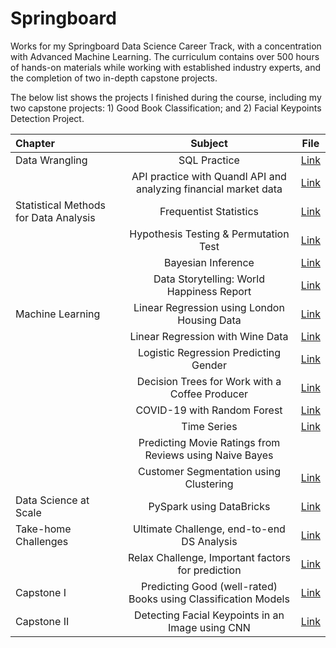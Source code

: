 # Springboard 

Works for my Springboard Data Science Career Track, with a concentration with Advanced Machine Learning. The curriculum contains over 500 hours of hands-on materials while working with established industry experts, and the completion of two in-depth capstone projects.

The below list shows the projects I finished during the course, including my two capstone projects: 1) Good Book Classification; and 2) Facial Keypoints Detection Project.

| Chapter | Subject | File |
|:------- | :-----: | :--: |
|Data Wrangling | SQL Practice | [Link](#https://github.com/scho-git/springboard/blob/main/mini_projects/SQLite/SQLite_country_club.ipynb) |
| | API practice with Quandl API and analyzing financial market data | [Link](#https://github.com/scho-git/springboard/blob/main/mini_projects/api_data_wrangling_mini_project.ipynb) |
| Statistical Methods for Data Analysis | Frequentist Statistics | [Link](#https://github.com/scho-git/springboard/tree/main/mini_projects/frequentist_casestudy) |
| | Hypothesis Testing & Permutation Test | [Link](#https://github.com/scho-git/springboard/blob/main/mini_projects/hypothesis_testing/Springboard%20Apps%20project%20-%20Tier%203%20-%20Complete.ipynb) |
| | Bayesian Inference | [Link](#https://github.com/scho-git/springboard/blob/main/bayesian_optimization/Bayesian_optimization_case_study.ipynb) |
| | Data Storytelling: World Happiness Report | [Link](#https://github.com/scho-git/springboard/blob/main/mini_projects/storytelling/world_happiness.ipynb) |
| Machine Learning | Linear Regression using London Housing Data | [Link](#https://github.com/scho-git/springboard/tree/main/mini_projects/london_housing_case_study) |
| | Linear Regression with Wine Data | [Link](#https://github.com/scho-git/springboard/blob/main/linear_regression/Springboard%20Regression%20Case%20Study%20-%20the%20Red%20Wine%20Dataset%20-%20Tier%203.ipynb) |
| | Logistic Regression Predicting Gender | [Link](#https://github.com/scho-git/springboard/blob/main/logistic_regression/Logistic%20Regression%20Advanced%20Case%20Study.ipynb) |
| | Decision Trees for Work with a Coffee Producer | [Link](#https://github.com/scho-git/springboard/blob/main/decision_trees/Springboard%20Decision%20Tree%20Specialty%20Coffee%20Case%20Study%20-%20Tier%203.ipynb) |
| | COVID-19 with Random Forest | [Link](#https://github.com/scho-git/springboard/blob/main/random_forest/RandomForest_casestudy_covid19.ipynb) |
| | Time Series | [Link](#https://github.com/scho-git/springboard/blob/main/time_series/Cowboy%20Cigarettes%20Case%20Study%20-%20Tier%203.ipynb) |
| | Predicting Movie Ratings from Reviews using Naive Bayes | |
| | Customer Segmentation using Clustering | [Link](#https://github.com/scho-git/springboard/blob/main/clustering/Clustering%20Case%20Study%20-%20Customer%20Segmentation%20with%20K-Means%20-%20Tier%203.ipynb) |
| Data Science at Scale | PySpark using DataBricks | [Link](#https://databricks-prod-cloudfront.cloud.databricks.com/public/4027ec902e239c93eaaa8714f173bcfc/2585012027121093/4009988167012725/3806919911271520/latest.html) |
| Take-home Challenges | Ultimate Challenge, end-to-end DS Analysis | [Link](#https://github.com/scho-git/springboard/blob/main/takehome1_UltimateTech/Ultimate_Tech_Challenge.ipynb) |
| | Relax Challenge, Important factors for prediction | [Link](#https://github.com/scho-git/springboard/tree/main/takehome2_RelaxInc) |
| Capstone I | Predicting Good (well-rated) Books using Classification Models | [Link](#https://github.com/scho-git/good_book_classification) |
| Capstone II | Detecting Facial Keypoints in an Image using CNN | [Link](#https://github.com/scho-git/face_detection_project) |
